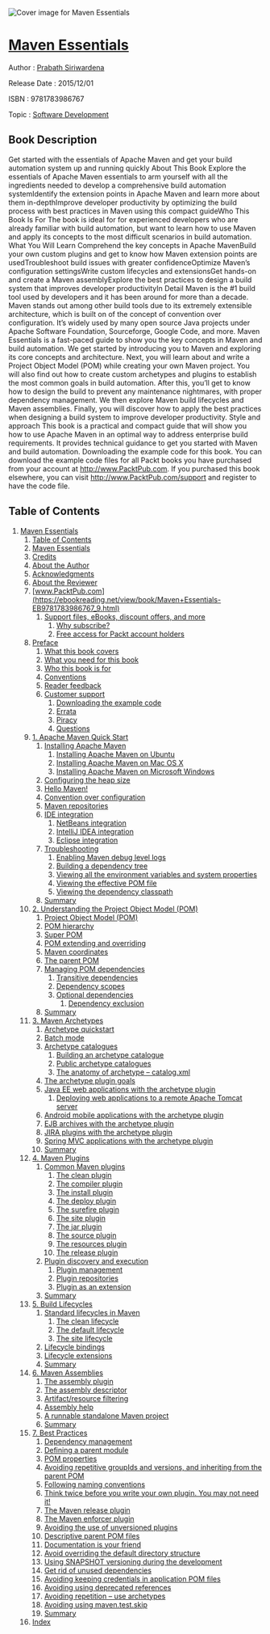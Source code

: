 ![Cover image for Maven Essentials](https://imgdetail.ebookreading.net/cover/cover/software_development/EB9781783986767.jpg)

[Maven Essentials](https://ebookreading.net/view/book/Maven+Essentials-EB9781783986767_1.html "Maven Essentials")
====================================================================================================================

Author : [Prabath Siriwardena](https://ebookreading.net/search/author/Prabath+Siriwardena)

Release Date : 2015/12/01

ISBN : 9781783986767

Topic : [Software Development](https://ebookreading.net/search/category/software-development)

Book Description
-----------------

Get started with the essentials of Apache Maven and get your build automation system up and running quickly
About This Book
Explore the essentials of Apache Maven essentials to arm yourself with all the ingredients needed to develop a comprehensive build automation systemIdentify the extension points in Apache Maven and learn more about them in-depthImprove developer productivity by optimizing the build process with best practices in Maven using this compact guideWho This Book Is For
The book is ideal for for experienced developers who are already familiar with build automation, but want to learn how to use Maven and apply its concepts to the most difficult scenarios in build automation.
What You Will Learn
Comprehend the key concepts in Apache MavenBuild your own custom plugins and get to know how Maven extension points are usedTroubleshoot build issues with greater confidenceOptimize Maven’s configuration settingsWrite custom lifecycles and extensionsGet hands-on and create a Maven assemblyExplore the best practices to design a build system that improves developer productivityIn Detail
Maven is the #1 build tool used by developers and it has been around for more than a decade. Maven stands out among other build tools due to its extremely extensible architecture, which is built on of the concept of convention over configuration. It’s widely used by many open source Java projects under Apache Software Foundation, Sourceforge, Google Code, and more.
Maven Essentials is a fast-paced guide to show you the key concepts in Maven and build automation. We get started by introducing you to Maven and exploring its core concepts and architecture. Next, you will learn about and write a Project Object Model (POM) while creating your own Maven project. You will also find out how to create custom archetypes and plugins to establish the most common goals in build automation. After this, you’ll get to know how to design the build to prevent any maintenance nightmares, with proper dependency management. We then explore Maven build lifecycles and Maven assemblies. Finally, you will discover how to apply the best practices when designing a build system to improve developer productivity.
Style and approach
This book is a practical and compact guide that will show you how to use Apache Maven in an optimal way to address enterprise build requirements. It provides technical guidance to get you started with Maven and build automation.
Downloading the example code for this book. You can download the example code files for all Packt books you have purchased from your account at http://www.PacktPub.com. If you purchased this book elsewhere, you can visit http://www.PacktPub.com/support and register to have the code file.
              
Table of Contents
-----------------

1. [Maven Essentials](https://ebookreading.net/view/book/Maven+Essentials-EB9781783986767_3.html)
    1. [Table of Contents](https://ebookreading.net/view/book/Maven+Essentials-EB9781783986767_2.html)
    1. [Maven Essentials](https://ebookreading.net/view/book/Maven+Essentials-EB9781783986767_4.html)
    1. [Credits](https://ebookreading.net/view/book/Maven+Essentials-EB9781783986767_5.html)
    1. [About the Author](https://ebookreading.net/view/book/Maven+Essentials-EB9781783986767_6.html)
    1. [Acknowledgments](https://ebookreading.net/view/book/Maven+Essentials-EB9781783986767_7.html)
    1. [About the Reviewer](https://ebookreading.net/view/book/Maven+Essentials-EB9781783986767_8.html)
    1. [www.PacktPub.com](https://ebookreading.net/view/book/Maven+Essentials-EB9781783986767_9.html)
        1. [Support files, eBooks, discount offers, and more](https://ebookreading.net/view/book/Maven+Essentials-EB9781783986767_9.html#ch00lvl1sec01)
            1. [Why subscribe?](https://ebookreading.net/view/book/Maven+Essentials-EB9781783986767_9.html#ch00lvl2sec01)
            1. [Free access for Packt account holders](https://ebookreading.net/view/book/Maven+Essentials-EB9781783986767_9.html#ch00lvl2sec02)
    1. [Preface](https://ebookreading.net/view/book/Maven+Essentials-EB9781783986767_10.html)
        1. [What this book covers](https://ebookreading.net/view/book/Maven+Essentials-EB9781783986767_10.html#ch00lvl1sec02)
        1. [What you need for this book](https://ebookreading.net/view/book/Maven+Essentials-EB9781783986767_11.html)
        1. [Who this book is for](https://ebookreading.net/view/book/Maven+Essentials-EB9781783986767_12.html)
        1. [Conventions](https://ebookreading.net/view/book/Maven+Essentials-EB9781783986767_13.html)
        1. [Reader feedback](https://ebookreading.net/view/book/Maven+Essentials-EB9781783986767_14.html)
        1. [Customer support](https://ebookreading.net/view/book/Maven+Essentials-EB9781783986767_15.html)
            1. [Downloading the example code](https://ebookreading.net/view/book/Maven+Essentials-EB9781783986767_15.html#ch00lvl2sec03)
            1. [Errata](https://ebookreading.net/view/book/Maven+Essentials-EB9781783986767_15.html#ch00lvl2sec04)
            1. [Piracy](https://ebookreading.net/view/book/Maven+Essentials-EB9781783986767_15.html#ch00lvl2sec05)
            1. [Questions](https://ebookreading.net/view/book/Maven+Essentials-EB9781783986767_15.html#ch00lvl2sec06)
    1. [1. Apache Maven Quick Start](https://ebookreading.net/view/book/Maven+Essentials-EB9781783986767_16.html)
        1. [Installing Apache Maven](https://ebookreading.net/view/book/Maven+Essentials-EB9781783986767_16.html#ch01lvl1sec08)
            1. [Installing Apache Maven on Ubuntu](https://ebookreading.net/view/book/Maven+Essentials-EB9781783986767_16.html#ch01lvl2sec07)
            1. [Installing Apache Maven on Mac OS X](https://ebookreading.net/view/book/Maven+Essentials-EB9781783986767_16.html#ch01lvl2sec08)
            1. [Installing Apache Maven on Microsoft Windows](https://ebookreading.net/view/book/Maven+Essentials-EB9781783986767_16.html#ch01lvl2sec09)
        1. [Configuring the heap size](https://ebookreading.net/view/book/Maven+Essentials-EB9781783986767_17.html)
        1. [Hello Maven!](https://ebookreading.net/view/book/Maven+Essentials-EB9781783986767_18.html)
        1. [Convention over configuration](https://ebookreading.net/view/book/Maven+Essentials-EB9781783986767_19.html)
        1. [Maven repositories](https://ebookreading.net/view/book/Maven+Essentials-EB9781783986767_20.html)
        1. [IDE integration](https://ebookreading.net/view/book/Maven+Essentials-EB9781783986767_21.html)
            1. [NetBeans integration](https://ebookreading.net/view/book/Maven+Essentials-EB9781783986767_21.html#ch01lvl2sec10)
            1. [IntelliJ IDEA integration](https://ebookreading.net/view/book/Maven+Essentials-EB9781783986767_21.html#ch01lvl2sec11)
            1. [Eclipse integration](https://ebookreading.net/view/book/Maven+Essentials-EB9781783986767_21.html#ch01lvl2sec12)
        1. [Troubleshooting](https://ebookreading.net/view/book/Maven+Essentials-EB9781783986767_22.html)
            1. [Enabling Maven debug level logs](https://ebookreading.net/view/book/Maven+Essentials-EB9781783986767_22.html#ch01lvl2sec13)
            1. [Building a dependency tree](https://ebookreading.net/view/book/Maven+Essentials-EB9781783986767_22.html#ch01lvl2sec14)
            1. [Viewing all the environment variables and system properties](https://ebookreading.net/view/book/Maven+Essentials-EB9781783986767_22.html#ch01lvl2sec15)
            1. [Viewing the effective POM file](https://ebookreading.net/view/book/Maven+Essentials-EB9781783986767_22.html#ch01lvl2sec16)
            1. [Viewing the dependency classpath](https://ebookreading.net/view/book/Maven+Essentials-EB9781783986767_22.html#ch01lvl2sec17)
        1. [Summary](https://ebookreading.net/view/book/Maven+Essentials-EB9781783986767_23.html)
    1. [2. Understanding the Project Object Model (POM)](https://ebookreading.net/view/book/Maven+Essentials-EB9781783986767_24.html)
        1. [Project Object Model (POM)](https://ebookreading.net/view/book/Maven+Essentials-EB9781783986767_24.html#ch02lvl1sec16)
        1. [POM hierarchy](https://ebookreading.net/view/book/Maven+Essentials-EB9781783986767_25.html)
        1. [Super POM](https://ebookreading.net/view/book/Maven+Essentials-EB9781783986767_26.html)
        1. [POM extending and overriding](https://ebookreading.net/view/book/Maven+Essentials-EB9781783986767_27.html)
        1. [Maven coordinates](https://ebookreading.net/view/book/Maven+Essentials-EB9781783986767_28.html)
        1. [The parent POM](https://ebookreading.net/view/book/Maven+Essentials-EB9781783986767_29.html)
        1. [Managing POM dependencies](https://ebookreading.net/view/book/Maven+Essentials-EB9781783986767_30.html)
            1. [Transitive dependencies](https://ebookreading.net/view/book/Maven+Essentials-EB9781783986767_30.html#ch02lvl2sec18)
            1. [Dependency scopes](https://ebookreading.net/view/book/Maven+Essentials-EB9781783986767_30.html#ch02lvl2sec19)
            1. [Optional dependencies](https://ebookreading.net/view/book/Maven+Essentials-EB9781783986767_30.html#ch02lvl2sec20)
                1. [Dependency exclusion](https://ebookreading.net/view/book/Maven+Essentials-EB9781783986767_30.html#ch02lvl3sec01)
        1. [Summary](https://ebookreading.net/view/book/Maven+Essentials-EB9781783986767_31.html)
    1. [3. Maven Archetypes](https://ebookreading.net/view/book/Maven+Essentials-EB9781783986767_32.html)
        1. [Archetype quickstart](https://ebookreading.net/view/book/Maven+Essentials-EB9781783986767_32.html#ch03lvl1sec24)
        1. [Batch mode](https://ebookreading.net/view/book/Maven+Essentials-EB9781783986767_33.html)
        1. [Archetype catalogues](https://ebookreading.net/view/book/Maven+Essentials-EB9781783986767_34.html)
            1. [Building an archetype catalogue](https://ebookreading.net/view/book/Maven+Essentials-EB9781783986767_34.html#ch03lvl2sec21)
            1. [Public archetype catalogues](https://ebookreading.net/view/book/Maven+Essentials-EB9781783986767_34.html#ch03lvl2sec22)
            1. [The anatomy of archetype – catalog.xml](https://ebookreading.net/view/book/Maven+Essentials-EB9781783986767_34.html#ch03lvl2sec23)
        1. [The archetype plugin goals](https://ebookreading.net/view/book/Maven+Essentials-EB9781783986767_35.html)
        1. [Java EE web applications with the archetype plugin](https://ebookreading.net/view/book/Maven+Essentials-EB9781783986767_36.html)
            1. [Deploying web applications to a remote Apache Tomcat server](https://ebookreading.net/view/book/Maven+Essentials-EB9781783986767_36.html#ch03lvl2sec24)
        1. [Android mobile applications with the archetype plugin](https://ebookreading.net/view/book/Maven+Essentials-EB9781783986767_37.html)
        1. [EJB archives with the archetype plugin](https://ebookreading.net/view/book/Maven+Essentials-EB9781783986767_38.html)
        1. [JIRA plugins with the archetype plugin](https://ebookreading.net/view/book/Maven+Essentials-EB9781783986767_39.html)
        1. [Spring MVC applications with the archetype plugin](https://ebookreading.net/view/book/Maven+Essentials-EB9781783986767_40.html)
        1. [Summary](https://ebookreading.net/view/book/Maven+Essentials-EB9781783986767_41.html)
    1. [4. Maven Plugins](https://ebookreading.net/view/book/Maven+Essentials-EB9781783986767_42.html)
        1. [Common Maven plugins](https://ebookreading.net/view/book/Maven+Essentials-EB9781783986767_42.html#ch04lvl1sec34)
            1. [The clean plugin](https://ebookreading.net/view/book/Maven+Essentials-EB9781783986767_42.html#ch04lvl2sec25)
            1. [The compiler plugin](https://ebookreading.net/view/book/Maven+Essentials-EB9781783986767_42.html#ch04lvl2sec26)
            1. [The install plugin](https://ebookreading.net/view/book/Maven+Essentials-EB9781783986767_42.html#ch04lvl2sec27)
            1. [The deploy plugin](https://ebookreading.net/view/book/Maven+Essentials-EB9781783986767_42.html#ch04lvl2sec28)
            1. [The surefire plugin](https://ebookreading.net/view/book/Maven+Essentials-EB9781783986767_42.html#ch04lvl2sec29)
            1. [The site plugin](https://ebookreading.net/view/book/Maven+Essentials-EB9781783986767_42.html#ch04lvl2sec30)
            1. [The jar plugin](https://ebookreading.net/view/book/Maven+Essentials-EB9781783986767_42.html#ch04lvl2sec31)
            1. [The source plugin](https://ebookreading.net/view/book/Maven+Essentials-EB9781783986767_42.html#ch04lvl2sec32)
            1. [The resources plugin](https://ebookreading.net/view/book/Maven+Essentials-EB9781783986767_42.html#ch04lvl2sec33)
            1. [The release plugin](https://ebookreading.net/view/book/Maven+Essentials-EB9781783986767_42.html#ch04lvl2sec34)
        1. [Plugin discovery and execution](https://ebookreading.net/view/book/Maven+Essentials-EB9781783986767_43.html)
            1. [Plugin management](https://ebookreading.net/view/book/Maven+Essentials-EB9781783986767_43.html#ch04lvl2sec35)
            1. [Plugin repositories](https://ebookreading.net/view/book/Maven+Essentials-EB9781783986767_43.html#ch04lvl2sec36)
            1. [Plugin as an extension](https://ebookreading.net/view/book/Maven+Essentials-EB9781783986767_43.html#ch04lvl2sec37)
        1. [Summary](https://ebookreading.net/view/book/Maven+Essentials-EB9781783986767_44.html)
    1. [5. Build Lifecycles](https://ebookreading.net/view/book/Maven+Essentials-EB9781783986767_45.html)
        1. [Standard lifecycles in Maven](https://ebookreading.net/view/book/Maven+Essentials-EB9781783986767_45.html#ch05lvl1sec37)
            1. [The clean lifecycle](https://ebookreading.net/view/book/Maven+Essentials-EB9781783986767_45.html#ch05lvl2sec38)
            1. [The default lifecycle](https://ebookreading.net/view/book/Maven+Essentials-EB9781783986767_45.html#ch05lvl2sec39)
            1. [The site lifecycle](https://ebookreading.net/view/book/Maven+Essentials-EB9781783986767_45.html#ch05lvl2sec40)
        1. [Lifecycle bindings](https://ebookreading.net/view/book/Maven+Essentials-EB9781783986767_46.html)
        1. [Lifecycle extensions](https://ebookreading.net/view/book/Maven+Essentials-EB9781783986767_47.html)
        1. [Summary](https://ebookreading.net/view/book/Maven+Essentials-EB9781783986767_48.html)
    1. [6. Maven Assemblies](https://ebookreading.net/view/book/Maven+Essentials-EB9781783986767_49.html)
        1. [The assembly plugin](https://ebookreading.net/view/book/Maven+Essentials-EB9781783986767_49.html#ch06lvl1sec41)
        1. [The assembly descriptor](https://ebookreading.net/view/book/Maven+Essentials-EB9781783986767_50.html)
        1. [Artifact/resource filtering](https://ebookreading.net/view/book/Maven+Essentials-EB9781783986767_51.html)
        1. [Assembly help](https://ebookreading.net/view/book/Maven+Essentials-EB9781783986767_52.html)
        1. [A runnable standalone Maven project](https://ebookreading.net/view/book/Maven+Essentials-EB9781783986767_53.html)
        1. [Summary](https://ebookreading.net/view/book/Maven+Essentials-EB9781783986767_54.html)
    1. [7. Best Practices](https://ebookreading.net/view/book/Maven+Essentials-EB9781783986767_55.html)
        1. [Dependency management](https://ebookreading.net/view/book/Maven+Essentials-EB9781783986767_55.html#ch07lvl1sec47)
        1. [Defining a parent module](https://ebookreading.net/view/book/Maven+Essentials-EB9781783986767_56.html)
        1. [POM properties](https://ebookreading.net/view/book/Maven+Essentials-EB9781783986767_57.html)
        1. [Avoiding repetitive groupIds and versions, and inheriting from the parent POM](https://ebookreading.net/view/book/Maven+Essentials-EB9781783986767_58.html)
        1. [Following naming conventions](https://ebookreading.net/view/book/Maven+Essentials-EB9781783986767_59.html)
        1. [Think twice before you write your own plugin. You may not need it!](https://ebookreading.net/view/book/Maven+Essentials-EB9781783986767_60.html)
        1. [The Maven release plugin](https://ebookreading.net/view/book/Maven+Essentials-EB9781783986767_61.html)
        1. [The Maven enforcer plugin](https://ebookreading.net/view/book/Maven+Essentials-EB9781783986767_62.html)
        1. [Avoiding the use of unversioned plugins](https://ebookreading.net/view/book/Maven+Essentials-EB9781783986767_63.html)
        1. [Descriptive parent POM files](https://ebookreading.net/view/book/Maven+Essentials-EB9781783986767_64.html)
        1. [Documentation is your friend](https://ebookreading.net/view/book/Maven+Essentials-EB9781783986767_65.html)
        1. [Avoid overriding the default directory structure](https://ebookreading.net/view/book/Maven+Essentials-EB9781783986767_66.html)
        1. [Using SNAPSHOT versioning during the development](https://ebookreading.net/view/book/Maven+Essentials-EB9781783986767_67.html)
        1. [Get rid of unused dependencies](https://ebookreading.net/view/book/Maven+Essentials-EB9781783986767_68.html)
        1. [Avoiding keeping credentials in application POM files](https://ebookreading.net/view/book/Maven+Essentials-EB9781783986767_69.html)
        1. [Avoiding using deprecated references](https://ebookreading.net/view/book/Maven+Essentials-EB9781783986767_70.html)
        1. [Avoiding repetition – use archetypes](https://ebookreading.net/view/book/Maven+Essentials-EB9781783986767_71.html)
        1. [Avoiding using maven.test.skip](https://ebookreading.net/view/book/Maven+Essentials-EB9781783986767_72.html)
        1. [Summary](https://ebookreading.net/view/book/Maven+Essentials-EB9781783986767_73.html)
    1. [Index](https://ebookreading.net/view/book/Maven+Essentials-EB9781783986767_74.html)
